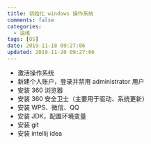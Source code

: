 ```yaml
---
title: 初始化 windows 操作系统
comments: false
categories:
  - 运维
tags: [OS]
date: 2019-11-18 09:27:06
updated: 2019-11-20 09:27:06
---
```


- 激活操作系统
- 新建个人账户，登录并禁用 administrator 用户
- 安装 360 浏览器
- 安装 360 安全卫士（主要用于驱动、系统更新）
- 安装 WPS、微信、QQ
- 安装 JDK，配置环境变量
- 安装 git
- 安装 intellij idea
